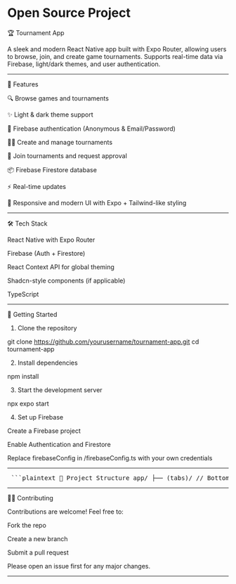 # Open Source Project 
🏆 Tournament App

A sleek and modern React Native app built with Expo Router, allowing users to browse, join, and create game tournaments. Supports real-time data via Firebase, light/dark themes, and user authentication.


---

📱 Features

🔍 Browse games and tournaments

✨ Light & dark theme support

🔐 Firebase authentication (Anonymous & Email/Password)

🧑‍💼 Create and manage tournaments

👥 Join tournaments and request approval

📦 Firebase Firestore database

⚡ Real-time updates

📱 Responsive and modern UI with Expo + Tailwind-like styling



---

🛠️ Tech Stack

React Native with Expo Router

Firebase (Auth + Firestore)

React Context API for global theming

Shadcn-style components (if applicable)

TypeScript



---

🚀 Getting Started

1. Clone the repository

git clone https://github.com/yourusername/tournament-app.git
cd tournament-app

2. Install dependencies

npm install

3. Start the development server

npx expo start

4. Set up Firebase

Create a Firebase project

Enable Authentication and Firestore

Replace firebaseConfig in /firebaseConfig.ts with your own credentials



---

<pre> ```plaintext 📂 Project Structure app/ ├── (tabs)/ // Bottom tab screens │ ├── Home.tsx │ ├── Profile.tsx │ ├── Settings.tsx ├── games/ │ ├── index.tsx // Game list │ └── [game].tsx // Tournaments by game ├── tournament/ │ └── [id].tsx // Tournament detail page ├── CreateTournament.tsx ├── Login.tsx └── Register.tsx firebaseConfig.ts context/ └── ThemeContext.tsx ``` </pre>

---

🧑‍💻 Contributing

Contributions are welcome! Feel free to:

Fork the repo

Create a new branch

Submit a pull request


Please open an issue first for any major changes.


---

